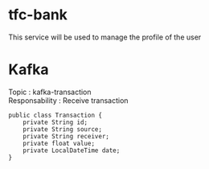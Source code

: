 # tfc-bank
This service will be used to manage the profile of the user



# Kafka 
Topic : kafka-transaction  
Responsability : Receive transaction
```
public class Transaction {
    private String id;
    private String source;
    private String receiver;
    private float value;
    private LocalDateTime date;
}
```
